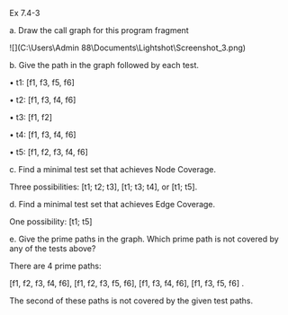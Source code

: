 Ex 7.4-3

a. Draw the call graph for this program fragment

![](C:\Users\Admin 88\Documents\Lightshot\Screenshot_3.png)

b. Give the path in the graph followed by each test.

• t1: [f1, f3, f5, f6]

• t2: [f1, f3, f4, f6]

• t3: [f1, f2]

• t4: [f1, f3, f4, f6]

• t5: [f1, f2, f3, f4, f6] 

c. Find a minimal test set that achieves Node Coverage.

Three possibilities: [t1; t2; t3], [t1; t3; t4], or [t1; t5].

d. Find a minimal test set that achieves Edge Coverage.

One possibility: [t1; t5]

e.  Give the prime paths in the graph. Which prime path is not covered by any of the tests above?

There are 4 prime paths:  

[f1, f2, f3, f4, f6], [f1, f2, f3, f5, f6], [f1,
f3, f4, f6], [f1, f3, f5, f6] . 

The second of these paths is not covered by the given test paths. 
